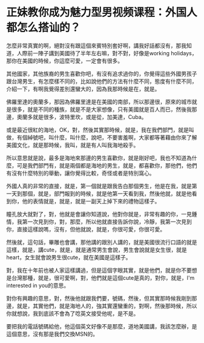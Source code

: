# 正妹教你成为魅力型男视频课程：外国人都怎么搭讪的？

怎麼非常真實的啊，絕對沒有跟這個來賓特別套好啊，講我好話都沒有，那我知道，人際前一陣子講到美國待了半年左右嘛，對不對，好像是working holidays，那你在美國的時候，你這麼可愛，一定會有很多。

其他國家，其他族裔的男生喜歡你吧，有沒有追求過你的，你覺得這些外國男孩子跟台灣男生，有怎麼樣不同的，比如說他們的方法有什麼不同，態度有什麼不同，介紹一下，有啊我覺得差別還蠻大的，因為我那時候是在，就是。

佛羅里達的奧蘭多，那因為佛羅里達是在美國的南部，所以那邊很，原來的城市就是很多，就是不同的種族，就是不是大家想像，只有美國就是百人而已，然後我那邊，奧蘭多就是很多，波特里坎，或是從，加美達，Cuba。

或是最近很紅的海地，OK，對，然後其實那時候，就是，我在我們部門，就是叫做，有個綽號吧，叫什麼，叫什麼，說吧，不要害羞啊，大家都等著藉由你來了解美國文化，就是那時候，我叫，就是有人叫我海地殺手。

所以意思就是說，最多是海地來那邊的男生喜歡你，就是剛好吧，我也不知道為什麼，可是我們部門有，就是兩個都是海地的男生，就是，都喜歡你，那他們，他們有沒有什麼特別的舉動，讓你覺得比較，奇怪或者是特別窩心。

外國人真的非常的直接，就是，第一個就是跟我告白那個男生，他是在我，就是第一天到那個，就是，部門報到的時候，就是他第一天看到我，然後他就，就是他看到你，他的表情就是，就是，就是一副天上掉下來的禮物這樣子。

瞳孔放大就對了，對，他就是會讓你知道說，他對你就是，非常有趣的你，一見鍾情，我第一次見到你，對，那麼，所以他就直接告訴你說，冷靜，我第一次見到你，直接這樣說嗎，沒有，但他就說，就是，你很可愛，你很可愛。

然後就，這句話，畢雕也會講，那他講的跟別人講的，就是美國很流行口語的就是這樣，就是，講cute，就是，就是通常男生會說，男生會說就是女生很，就是 heart，女生就會說男生很cute，就在美國是這樣子。

對，我在十年前也被人家這樣講過，但是這個字眼其實，就是他們，就是你不要想是台灣那種，就是，很可愛啊，對，他們就是這個cute是真的，對你，就是，I'm interested in you的意思。

對你有興趣的意思，對，然後他就跟我們要，號碼，然後，但其實那時候我剛到那邊，就是，其實他們，就是海地人的，強其實還蠻重的，對啊，然後那時候，所以你就想說，我到底該不會為了唸英文接受他呢，是不是。

要把我的電話號碼給他，他這個英文好像不是那麼，道地美國講，我該怎麼辦，是這個意思，沒有那是我們交換MSN的。